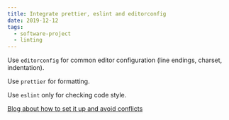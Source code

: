 ```yaml
---
title: Integrate prettier, eslint and editorconfig
date: 2019-12-12
tags:
  - software-project
  - linting
---
```


Use `editorconfig` for common editor configuration (line endings, charset, indentation).

Use `prettier` for formatting.

Use `eslint` only for checking code style.

[Blog about how to set it up and avoid conflicts](https://blog.theodo.com/2019/08/empower-your-dev-environment-with-eslint-prettier-and-editorconfig-with-no-conflicts/)
